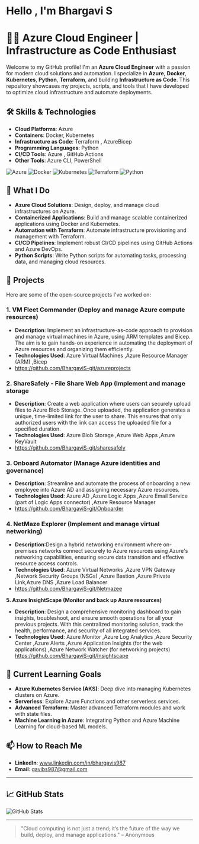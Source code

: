 # Hello , I'm Bhargavi S

# 👨‍💻 Azure Cloud Engineer | Infrastructure as Code Enthusiast

Welcome to my GitHub profile! I'm an **Azure Cloud Engineer** with a passion for modern cloud solutions and automation. I specialize in **Azure**, **Docker**, **Kubernetes**, **Python**, **Terraform**, and building **Infrastructure as Code**. This repository showcases my projects, scripts, and tools that I have developed to optimize cloud infrastructure and automate deployments.

## 🛠️ Skills & Technologies

- **Cloud Platforms**: Azure 
- **Containers**: Docker, Kubernetes
- **Infrastructure as Code**: Terraform , AzureBicep
- **Programming Languages**: Python
- **CI/CD Tools**: Azure , GitHub Actions
- **Other Tools**:  Azure CLI, PowerShell

![Azure](https://img.shields.io/badge/Azure-0078D4?logo=microsoft-0078D4&logoColor=white)
![Docker](https://img.shields.io/badge/Docker-2496ED?logo=docker&logoColor=white)
![Kubernetes](https://img.shields.io/badge/Kubernetes-326CE5?logo=kubernetes&logoColor=white)
![Terraform](https://img.shields.io/badge/Terraform-7B42BC?logo=terraform&logoColor=white)
![Python](https://img.shields.io/badge/Python-3776AB?logo=python&logoColor=white)

## 🚀 What I Do

- **Azure Cloud Solutions**: Design, deploy, and manage cloud infrastructures on Azure.
- **Containerized Applications**: Build and manage scalable containerized applications using Docker and Kubernetes.
- **Automation with Terraform**: Automate infrastructure provisioning and management with Terraform.
- **CI/CD Pipelines**: Implement robust CI/CD pipelines using GitHub Actions and Azure DevOps.
- **Python Scripts**: Write Python scripts for automating tasks, processing data, and managing cloud resources.

## 💼 Projects

Here are some of the open-source projects I've worked on:

### 1. **VM Fleet Commander (Deploy and manage Azure compute resources)**
- **Description**: Implement an infrastructure-as-code approach to provision and manage virtual machines in Azure, using ARM templates and Bicep. The aim is to gain hands-on experience in automating the deployment of Azure resources and organizing them efficiently.
- **Technologies Used**: Azure Virtual Machines ,Azure Resource Manager (ARM) ,Bicep
-  https://github.com/BhargaviS-git/azureprojects

### 2. **ShareSafely - File Share Web App (Implement and manage storage**
- **Description**: Create a web application where users can securely upload files to Azure Blob Storage. Once uploaded, the application generates a unique, time-limited link for the user to share. This ensures that only authorized users with the link can access the uploaded file for a specified duration.
- **Technologies Used**: Azure Blob Storage ,Azure Web Apps ,Azure KeyVault
-  https://github.com/BhargaviS-git/sharesafely

### 3. Onboard Automator (Manage Azure identities and governance)
- **Description**: Streamline and automate the process of onboarding a new employee into Azure AD and assigning necessary Azure resources.
- **Technologies Used**: Azure AD ,Azure Logic Apps ,Azure Email Service (part of Logic Apps connector) ,Azure Resource Manager
- https://github.com/BhargaviS-git/Onboarder

### 4. NetMaze Explorer (Implement and manage virtual networking)
- **Description**:Design a hybrid networking environment where on-premises networks connect securely to Azure resources using Azure's networking capabilities, ensuring secure data transition and effective resource access controls.
- **Technologies Used**: Azure Virtual Networks ,Azure VPN Gateway ,Network Security Groups (NSGs) ,Azure Bastion ,Azure Private Link,Azure DNS ,Azure Load Balancer
- https://github.com/BhargaviS-git/Netmazee

**5. Azure InsightScape (Monitor and back up Azure resources)**
- **Description**: Design a comprehensive monitoring dashboard to gain insights, troubleshoot, and ensure smooth operations for all your previous projects. With this centralized monitoring solution, track the health, performance, and security of all integrated services.
- **Technologies Used**: Azure Monitor ,Azure Log Analytics ,Azure Security Center ,Azure Alerts ,Azure Application Insights (for the web applications) ,Azure Network Watcher (for networking projects)
 https://github.com/BhargaviS-git/Insightscape


## 🌱 Current Learning Goals

- **Azure Kubernetes Service (AKS)**: Deep dive into managing Kubernetes clusters on Azure.
- **Serverless**: Explore Azure Functions and other serverless services.
- **Advanced Terraform**: Master advanced Terraform modules and work with state files.
- **Machine Learning in Azure**: Integrating Python and Azure Machine Learning for cloud-based ML models.

## 📫 How to Reach Me

- **LinkedIn**: www.linkedin.com/in/bhargavis987
- **Email**: gavibs987@gmail.com

---

## 📈 GitHub Stats

![GitHub Stats](https://github-readme-stats.vercel.app/api?username=yourusername&show_icons=true&hide_title=true&hide=prs&count_private=true&theme=radical)



---

> "Cloud computing is not just a trend; it’s the future of the way we build, deploy, and manage applications." – Anonymous

